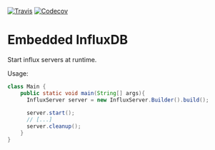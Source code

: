 [![Travis](https://img.shields.io/travis/APISENSE/embed-influxDB.svg)]()
[![Codecov](https://img.shields.io/codecov/c/github/APISENSE/embed-influxDB.svg)]()


# Embedded InfluxDB

Start influx servers at runtime.

Usage:

```java
class Main {
    public static void main(String[] args){
      InfluxServer server = new InfluxServer.Builder().build();
      
      server.start();
      // [...]
      server.cleanup();
    }
}
```